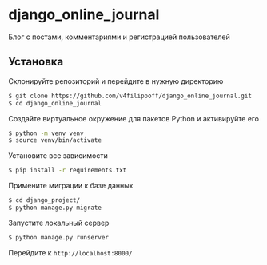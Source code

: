 # django_online_journal

Блог с постами, комментариями и регистрацией пользователей

## Установка

Склонируйте репозиторий и перейдите в нужную директорию
```sh
$ git clone https://github.com/v4filippoff/django_online_journal.git
$ cd django_online_journal
```

Создайте виртуальное окружение для пакетов Python и активируйте его
```sh
$ python -m venv venv
$ source venv/bin/activate
```

Установите все зависимости
```sh
$ pip install -r requirements.txt
```

Примените миграции к базе данных
```sh
$ cd django_project/
$ python manage.py migrate
```

Запустите локальный сервер
```sh
$ python manage.py runserver
```

Перейдите к `http://localhost:8000/`
